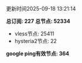 更新时间2025-09-18 13:21:14

**总订阅: 227**
**总节点: 52334**
- vless节点: 25411
- hysteria2节点: 22

**google ping有效节点: 364**

